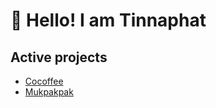 # 👋 Hello! I am Tinnaphat

<!--%%% PROFILE UPDATER (Tin-Tinnaphat/profile-updater) : START %%%-->
## Active projects

- [Cocoffee](https://github.com/Tin-Tinnaphat/Goshawk)
- [Mukpakpak](https://github.com/Tin-Tinnaphat/MukPakPak)

<!--%%% PROFILE UPDATER (Tin-Tinnaphat/profile-updater) : END %%%-->
